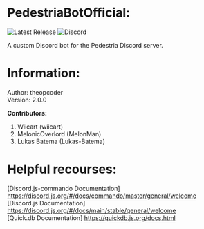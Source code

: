 # PedestriaBotOfficial:
![Latest Release](https://img.shields.io/github/v/release/theopcoder/PedestriaBotOfficial?style=for-the-badge&include_prereleases) ![Discord](https://img.shields.io/badge/Discord-TheMLGDude%232177-green?style=for-the-badge)

A custom Discord bot for the Pedestria Discord server.  

# Information:
Author: theopcoder  
Version: 2.0.0

**Contributors:**
1. Wiicart (wiicart)
2. MelonicOverlord (MelonMan)
3. Lukas Batema (Lukas-Batema)

# Helpful recourses:
[Discord.js-commando Documentation] https://discord.js.org/#/docs/commando/master/general/welcome  
[Discord.js Documentation] https://discord.js.org/#/docs/main/stable/general/welcome  
[Quick.db Documentation] https://quickdb.js.org/docs.html
